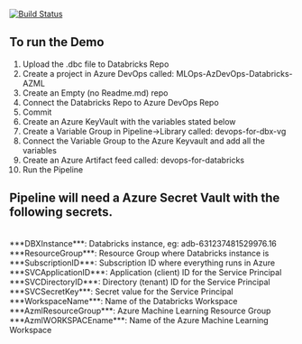 [![Build Status](https://pabmar.visualstudio.com/devops-for-databricks/_apis/build/status/devops-for-databricks?branchName=main)](https://pabmar.visualstudio.com/devops-for-databricks/_build/latest?definitionId=4&branchName=main)


## To run the Demo

1.	Upload the .dbc file to Databricks Repo
2.	Create a project in Azure DevOps called: MLOps-AzDevOps-Databricks-AZML
3.	Create an Empty (no Readme.md) repo 
4.	Connect the Databricks Repo to Azure DevOps Repo
5.	Commit 
6.	Create an Azure KeyVault with the variables stated below
7.	Create a Variable Group in Pipeline->Library called: devops-for-dbx-vg
8.	Connect the Variable Group to the Azure Keyvault and add all the variables
9.	Create an Azure Artifact feed called: devops-for-databricks
20.	Run the Pipeline


## Pipeline will need a Azure Secret Vault with the following secrets.
<br>
***DBXInstance***: Databricks instance, eg: adb-631237481529976.16<br>
***ResourceGroup***: Resource Group where Databricks instance is<br>
***SubscriptionID***: Subscription ID where everything runs in Azure<br>
***SVCApplicationID***: Application (client) ID for the Service Principal<br>
***SVCDirectoryID***: Directory (tenant) ID for the Service Principal<br>
***SVCSecretKey***: Secret value for the Service Principal<br>
***WorkspaceName***: Name of the Databricks Workspace<br>
***AzmlResourceGroup***: Azure Machine Learning Resource Group<br>
***AzmlWORKSPACEname***: Name of the Azure Machine Learning Workspace<br>
